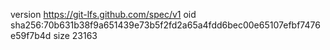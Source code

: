 version https://git-lfs.github.com/spec/v1
oid sha256:70b631b38f9a651439e73b5f2fd2a65a4fdd6bec00e65107efbf7476e59f7b4d
size 23163
